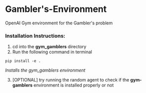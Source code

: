 # Gambler's-Environment
OpenAI Gym environment for the Gambler's problem

### Installation Instructions:
1. cd into the **gym_gamblers** directory
2. Run the following command in terminal
```console
pip install -e .
```
*Installs the gym_gamblers environment*

3. [OPTIONAL] try running the random agent to check if the **gym-gamblers** environment is installed properly or not
